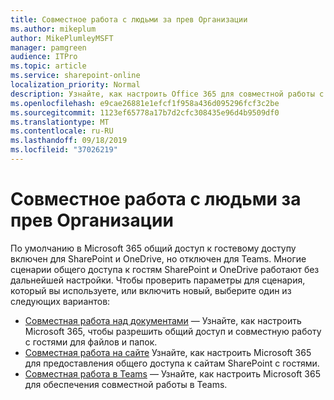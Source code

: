 ```yaml
---
title: Совместное работа с людьми за прев Организации
ms.author: mikeplum
author: MikePlumleyMSFT
manager: pamgreen
audience: ITPro
ms.topic: article
ms.service: sharepoint-online
localization_priority: Normal
description: Узнайте, как настроить Office 365 для совместной работы с гостевыми пользователями.
ms.openlocfilehash: e9cae26881e1efcf1f958a436d095296fcf3c2be
ms.sourcegitcommit: 1123ef65778a17b7d2cfc308435e96d4b9509df0
ms.translationtype: MT
ms.contentlocale: ru-RU
ms.lasthandoff: 09/18/2019
ms.locfileid: "37026219"
---
```

# <a name="collaborating-with-people-outside-your-organization"></a>Совместное работа с людьми за прев Организации

По умолчанию в Microsoft 365 общий доступ к гостевому доступу включен для SharePoint и OneDrive, но отключен для Teams. Многие сценарии общего доступа к гостям SharePoint и OneDrive работают без дальнейшей настройки. Чтобы проверить параметры для сценария, который вы используете, или включить новый, выберите один из следующих вариантов:

- [Совместная работа над документами](collaborate-on-documents.md) — Узнайте, как настроить Microsoft 365, чтобы разрешить общий доступ и совместную работу с гостями для файлов и папок.
- [Совместная работа на сайте](collaborate-in-a-site.md) Узнайте, как настроить Microsoft 365 для предоставления общего доступа к сайтам SharePoint с гостями.
- [Совместная работа в Teams](collaborate-as-a-team.md) — Узнайте, как настроить Microsoft 365 для обеспечения совместной работы в Teams.


